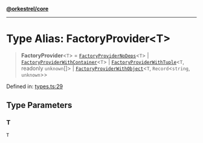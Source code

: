 [**@orkestrel/core**](../index.md)

***

# Type Alias: FactoryProvider\<T\>

> **FactoryProvider**\<`T`\> = [`FactoryProviderNoDeps`](FactoryProviderNoDeps.md)\<`T`\> \| [`FactoryProviderWithContainer`](FactoryProviderWithContainer.md)\<`T`\> \| [`FactoryProviderWithTuple`](FactoryProviderWithTuple.md)\<`T`, readonly `unknown`[]\> \| [`FactoryProviderWithObject`](FactoryProviderWithObject.md)\<`T`, `Record`\<`string`, `unknown`\>\>

Defined in: [types.ts:29](https://github.com/orkestrel/core/blob/240d6e1612057b96fd3fc03e1415fe3917a0f212/src/types.ts#L29)

## Type Parameters

### T

`T`
